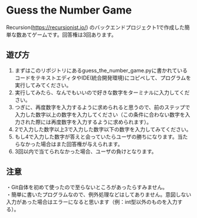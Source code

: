 # Guess the Number Game
Recursion(https://recursionist.io/) のバックエンドプロジェクト1で作成した簡単な数あてゲームです。回答権は3回あります。
## 遊び方
1. まずはこのリポジトリにあるguess_the_number_game.pyに書かれているコードをテキストエディタやIDE(統合開発環境)にコピペして、プログラムを実行してみてください。
2. 実行してみたら、なんでもいいので好きな数字をターミナルに入力してください。
3. つぎに、再度数字を入力するように求められると思うので、前のステップで入力した数字以上の数字を入力してください（この条件に合わない数字を入力された際には再度数字を入力するように求められます）。
4. 2で入力した数字以上3で入力した数字以下の数字を入力してみてください。
5. もし4で入力した数字が答えと会っていたらユーザの勝ちになります。当たらなかった場合はまた回答権が与えられます。
6. 3回以内で当てられなかった場合、ユーザの負けとなります。
## 注意
・Git自体を初めて使ったので至らないところがあったらすみません。  
・簡単に書いたプログラムなので、例外処理などはしてありません。意図しない入力があった場合はエラーになると思います（例：int型以外のものを入力する）。
